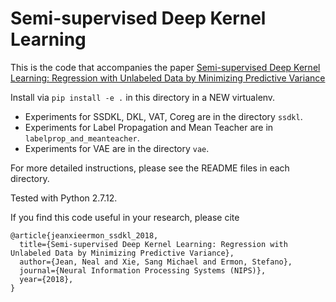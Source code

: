 # Semi-supervised Deep Kernel Learning

This is the code that accompanies the paper [Semi-supervised Deep Kernel Learning: Regression with Unlabeled Data by Minimizing Predictive Variance](https://arxiv.org/abs/1805.10407)

Install via `pip install -e .` in this directory in
a NEW virtualenv.

- Experiments for SSDKL, DKL, VAT, Coreg are in the directory `ssdkl`.
- Experiments for Label Propagation and Mean Teacher are in `labelprop_and_meanteacher`.
- Experiments for VAE are in the directory `vae`.

For more detailed instructions, please see the README files in each directory.

Tested with Python 2.7.12.

If you find this code useful in your research, please cite
```
@article{jeanxieermon_ssdkl_2018,
  title={Semi-supervised Deep Kernel Learning: Regression with Unlabeled Data by Minimizing Predictive Variance},
  author={Jean, Neal and Xie, Sang Michael and Ermon, Stefano},
  journal={Neural Information Processing Systems (NIPS)},
  year={2018},
}
```
